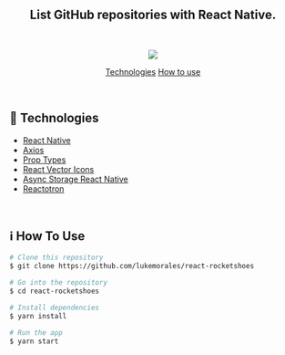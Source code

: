 <h2 align="center">
   List GitHub repositories with React Native.
</h2>

<br />

<p align="center">
 <img src="https://user-images.githubusercontent.com/49171033/70868376-0f768080-1f5f-11ea-9e09-74fc6833b565.gif">
</p>

<p align="center">
  <a href="#rocket-technologies">Technologies</a>
  <a href="#information_source-how-to-use">How to use</a>
</p>

<br />

## :rocket: Technologies
-  [React Native](https://facebook.github.io/react-native/)
-  [Axios](https://github.com/axios/axios)
-  [Prop Types](https://www.npmjs.com/package/prop-types)
-  [React Vector Icons](https://github.com/oblador/react-native-vector-icons)
-  [Async Storage React Native](https://github.com/react-native-community/async-storage)
-  [Reactotron](https://github.com/infinitered/reactotron/blob/master/docs/quick-start-react-native.md)

<br />

## :information_source: How To Use

```bash
# Clone this repository
$ git clone https://github.com/lukemorales/react-rocketshoes

# Go into the repository
$ cd react-rocketshoes

# Install dependencies
$ yarn install

# Run the app
$ yarn start
```
